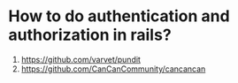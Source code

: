 # How to do authentication and authorization in rails?
1. https://github.com/varvet/pundit
2. https://github.com/CanCanCommunity/cancancan